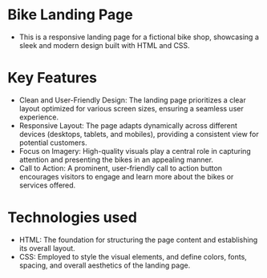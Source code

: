 # Bike Landing Page

- This is a responsive landing page for a fictional bike shop, showcasing a sleek and modern design built with HTML and CSS.

# Key Features

- Clean and User-Friendly Design: The landing page prioritizes a clear layout optimized for various screen sizes, ensuring a seamless user experience.
- Responsive Layout: The page adapts dynamically across different devices (desktops, tablets, and mobiles), providing a consistent view for potential customers.
- Focus on Imagery: High-quality visuals play a central role in capturing attention and presenting the bikes in an appealing manner.
- Call to Action: A prominent, user-friendly call to action button encourages visitors to engage and learn more about the bikes or services offered.

# Technologies used

- HTML: The foundation for structuring the page content and establishing its overall layout.
- CSS: Employed to style the visual elements, and define colors, fonts, spacing, and overall aesthetics of the landing page.
